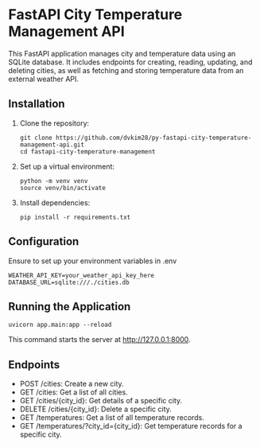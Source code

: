 # FastAPI City Temperature Management API

This FastAPI application manages city and temperature data using an SQLite database. 
It includes endpoints for creating, reading, updating, and deleting cities, 
as well as fetching and storing temperature data from an external weather API.

## Installation

1. Clone the repository:

    ```shell
    git clone https://github.com/dvkim28/py-fastapi-city-temperature-management-api.git
    cd fastapi-city-temperature-management
    ```

2. Set up a virtual environment:

    ```shell
    python -m venv venv
    source venv/bin/activate
    ```

3. Install dependencies:

    ```shell
    pip install -r requirements.txt
    ```

## Configuration

Ensure to set up your environment variables in .env 

```
WEATHER_API_KEY=your_weather_api_key_here
DATABASE_URL=sqlite:///./cities.db
```

## Running the Application

```shell
uvicorn app.main:app --reload
```

This command starts the server at http://127.0.0.1:8000.

## Endpoints
 - POST /cities: Create a new city.
 - GET /cities: Get a list of all cities.
 - GET /cities/{city_id}: Get details of a specific city.
 - DELETE /cities/{city_id}: Delete a specific city.
 - GET /temperatures: Get a list of all temperature records.
 - GET /temperatures/?city_id={city_id}: Get temperature records for a specific city.